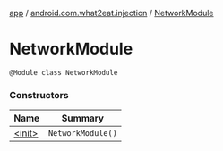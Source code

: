 [app](../../index.md) / [android.com.what2eat.injection](../index.md) / [NetworkModule](./index.md)

# NetworkModule

`@Module class NetworkModule`

### Constructors

| Name | Summary |
|---|---|
| [&lt;init&gt;](-init-.md) | `NetworkModule()` |
